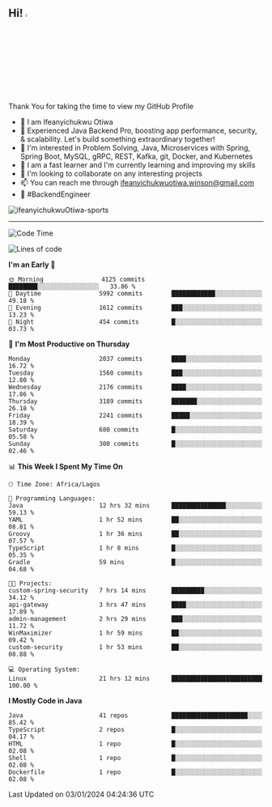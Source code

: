 <!-- BLOG-POST-LIST:START --><!-- BLOG-POST-LIST:END -->

## Hi! <img src="https://media.giphy.com/media/hvRJCLFzcasrR4ia7z/giphy.gif" width="4%"> 

Thank You for taking the time to view my GitHub Profile

- 👋 I am Ifeanyichukwu Otiwa
- 🚀 Experienced Java Backend Pro, boosting app performance, security, & scalability. Let's build something extraordinary together!
- 👀 I'm interested in Problem Solving, Java, Microservices with Spring, Spring Boot, MySQL, gRPC, REST, Kafka, git, Docker, and Kubernetes
- 🌱 I am a fast learner and I'm currently learning and improving my skills
- 💞️ I'm looking to collaborate on any interesting projects
- 📫 You can reach me through ifeanyichukwuotiwa.winson@gmail.com
- 🚀 #BackendEngineer

<p align="left" marginTop="10px"> <img src="https://komarev.com/ghpvc/?username=ifeanyichukwuOtiwa-sports&label=Profile%20views&color=0e75b6&style=for-the-badge" alt="ifeanyichukwuOtiwa-sports" /> </p>

***

<!--START_SECTION:waka-->
![Code Time](http://img.shields.io/badge/Code%20Time-2%2C066%20hrs%208%20mins-blue)

![Lines of code](https://img.shields.io/badge/From%20Hello%20World%20I%27ve%20Written-4.3%20million%20lines%20of%20code-blue)

**I'm an Early 🐤** 

```text
🌞 Morning                4125 commits        ████████░░░░░░░░░░░░░░░░░   33.86 % 
🌆 Daytime                5992 commits        ████████████░░░░░░░░░░░░░   49.18 % 
🌃 Evening                1612 commits        ███░░░░░░░░░░░░░░░░░░░░░░   13.23 % 
🌙 Night                  454 commits         █░░░░░░░░░░░░░░░░░░░░░░░░   03.73 % 
```
📅 **I'm Most Productive on Thursday** 

```text
Monday                   2037 commits        ████░░░░░░░░░░░░░░░░░░░░░   16.72 % 
Tuesday                  1560 commits        ███░░░░░░░░░░░░░░░░░░░░░░   12.80 % 
Wednesday                2176 commits        ████░░░░░░░░░░░░░░░░░░░░░   17.86 % 
Thursday                 3189 commits        ███████░░░░░░░░░░░░░░░░░░   26.18 % 
Friday                   2241 commits        █████░░░░░░░░░░░░░░░░░░░░   18.39 % 
Saturday                 680 commits         █░░░░░░░░░░░░░░░░░░░░░░░░   05.58 % 
Sunday                   300 commits         █░░░░░░░░░░░░░░░░░░░░░░░░   02.46 % 
```


📊 **This Week I Spent My Time On** 

```text
🕑︎ Time Zone: Africa/Lagos

💬 Programming Languages: 
Java                     12 hrs 32 mins      ███████████████░░░░░░░░░░   59.13 % 
YAML                     1 hr 52 mins        ██░░░░░░░░░░░░░░░░░░░░░░░   08.81 % 
Groovy                   1 hr 36 mins        ██░░░░░░░░░░░░░░░░░░░░░░░   07.57 % 
TypeScript               1 hr 8 mins         █░░░░░░░░░░░░░░░░░░░░░░░░   05.35 % 
Gradle                   59 mins             █░░░░░░░░░░░░░░░░░░░░░░░░   04.68 % 

🐱‍💻 Projects: 
custom-spring-security   7 hrs 14 mins       █████████░░░░░░░░░░░░░░░░   34.12 % 
api-gateway              3 hrs 47 mins       ████░░░░░░░░░░░░░░░░░░░░░   17.89 % 
admin-management         2 hrs 29 mins       ███░░░░░░░░░░░░░░░░░░░░░░   11.72 % 
WinMaximizer             1 hr 59 mins        ██░░░░░░░░░░░░░░░░░░░░░░░   09.42 % 
custom-security          1 hr 53 mins        ██░░░░░░░░░░░░░░░░░░░░░░░   08.88 % 

💻 Operating System: 
Linux                    21 hrs 12 mins      █████████████████████████   100.00 % 
```

**I Mostly Code in Java** 

```text
Java                     41 repos            █████████████████████░░░░   85.42 % 
TypeScript               2 repos             █░░░░░░░░░░░░░░░░░░░░░░░░   04.17 % 
HTML                     1 repo              █░░░░░░░░░░░░░░░░░░░░░░░░   02.08 % 
Shell                    1 repo              █░░░░░░░░░░░░░░░░░░░░░░░░   02.08 % 
Dockerfile               1 repo              █░░░░░░░░░░░░░░░░░░░░░░░░   02.08 % 
```




 Last Updated on 03/01/2024 04:24:36 UTC
<!--END_SECTION:waka-->

<!--
<p align="center">
![trophy](https://github-profile-trophy.vercel.app/?username=ifeanyichukwuOtiwa-sports&theme=onedark) (https://github.com/ryo-ma/github-profile-trophy)
</p>
-->

<!---
ifeanyi-otiwa/ifeanyi-otiwa is a ✨ special ✨ repository because its `README.md` (this file) appears on your GitHub profile.
You can click the Preview link to take a look at your changes.
--->
